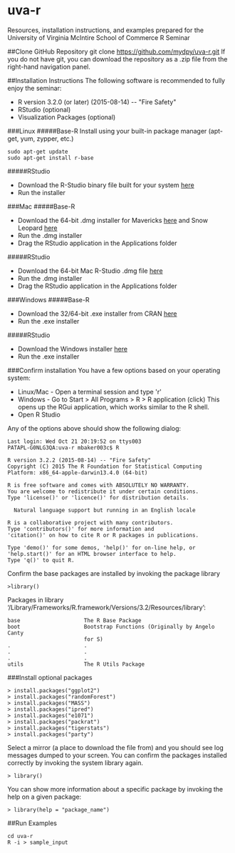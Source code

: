# uva-r
Resources, installation instructions, and examples prepared for the University of Virginia McIntire School of Commerce R Seminar

##Clone GitHub Repository
	git clone https://github.com/mydpy/uva-r.git
If you do not have git, you can download the repository as a .zip file from the right-hand navigation panel. 

##Installation Instructions
The following software is recommended to fully enjoy the seminar:

* R version 3.2.0 (or later) (2015-08-14) -- "Fire Safety"
* RStudio (optional)
* Visualization Packages (optional)


###Linux
#####Base-R
Install using your built-in package manager (apt-get, yum, zypper, etc.)

	sudo apt-get update
    sudo apt-get install r-base		

#####RStudio

* Download the R-Studio binary file built for your system [here](https://www.rstudio.com/products/rstudio/download/)
* Run the installer 

###Mac
#####Base-R

* Download the 64-bit .dmg installer for Mavericks [here](http://cran.us.r-project.org/bin/macosx/R-3.2.2.pkg) and Snow Leopard [here](http://cran.us.r-project.org/bin/macosx/R-3.2.1-snowleopard.pkg)
* Run the .dmg installer
* Drag the RStudio application in the Applications folder

#####RStudio

* Download the 64-bit Mac R-Studio .dmg file [here](https://www.rstudio.com/products/rstudio/download/)
* Run the .dmg installer
* Drag the RStudio application in the Applications folder

###Windows 
#####Base-R

* Download the 32/64-bit .exe installer from CRAN [here](http://cran.us.r-project.org/bin/windows/base/R-3.2.2-win.exe)
* Run the .exe installer

#####RStudio 

* Download the Windows installer [here](https://download1.rstudio.org/RStudio-0.99.486.exe)
* Run the .exe installer

###Confirm installation
You have a few options based on your operating system: 

* Linux/Mac - Open a terminal session and type 'r'
* Windows - Go to Start > All Programs > R > R application (click)
	This opens up the RGui application, which works similar to the R shell. 
* Open R Studio

Any of the options above should show the following dialog:

	Last login: Wed Oct 21 20:19:52 on ttys003
	PATAPL-G0NLG3QA:uva-r mbaker003c$ R
	
	R version 3.2.2 (2015-08-14) -- "Fire Safety"
	Copyright (C) 2015 The R Foundation for Statistical Computing
	Platform: x86_64-apple-darwin13.4.0 (64-bit)
	
	R is free software and comes with ABSOLUTELY NO WARRANTY.
	You are welcome to redistribute it under certain conditions.
	Type 'license()' or 'licence()' for distribution details.
	
	  Natural language support but running in an English locale
	  
	R is a collaborative project with many contributors.
	Type 'contributors()' for more information and
	'citation()' on how to cite R or R packages in publications.
	
	Type 'demo()' for some demos, 'help()' for on-line help, or
	'help.start()' for an HTML browser interface to help.
	Type 'q()' to quit R.

Confirm the base packages are installed by invoking the package library

	>library()

Packages in library ‘/Library/Frameworks/R.framework/Versions/3.2/Resources/library’:

	base                    The R Base Package
	boot                    Bootstrap Functions (Originally by Angelo Canty
	                        for S)
	.						.
	.						.	
	.						.
	utils                   The R Utils Package

###Install optional packages

	> install.packages("ggplot2")   
	> install.packages("randomForest")   
	> install.packages("MASS")
	> install.packages("ipred")
	> install.packages("e1071")
	> install.packages("packrat")
	> install.packages("tigerstats")
	> install.packages("party")

Select a mirror (a place to download the file from) and you should see log messages dumped to your screen. 
You can confirm the packages installed correctly by invoking the system library again. 

	> library()

You can show more information about a specific package by invoking the help on a given package:

	> library(help = "package_name")

##Run Examples

	cd uva-r 
	R -i > sample_input

